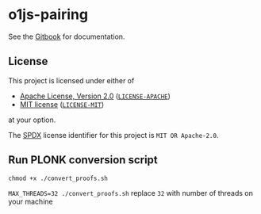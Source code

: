 # o1js-pairing

See the [Gitbook](https://o1js-blobstream.gitbook.io/o1js-blobstream) for documentation.

## License

This project is licensed under either of

- [Apache License, Version 2.0](https://www.apache.org/licenses/LICENSE-2.0) ([`LICENSE-APACHE`](LICENSE-APACHE))
- [MIT license](https://opensource.org/licenses/MIT) ([`LICENSE-MIT`](LICENSE-MIT))

at your option.

The [SPDX](https://spdx.dev) license identifier for this project is `MIT OR Apache-2.0`.

## Run PLONK conversion script

`chmod +x ./convert_proofs.sh`

`MAX_THREADS=32 ./convert_proofs.sh`
replace `32` with number of threads on your machine
